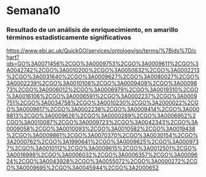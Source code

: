 # Semana10

### Resultado de un análisis de enriquecimiento, en amarillo términos estadísticamente significativos

https://www.ebi.ac.uk/QuickGO/services/ontology/go/terms/%7Bids%7D/chart?ids=GO%3A0071456%2CGO%3A0009753%2CGO%3A0009611%2CGO%3A0042742%2CGO%3A0010200%2CGO%3A0050832%2CGO%3A0002213%2CGO%3A0031640%2CGO%3A0009627%2CGO%3A0080027%2CGO%3A0002239%2CGO%3A0010106%2CGO%3A0009409%2CGO%3A0009873%2CGO%3A0006012%2CGO%3A0006979%2CGO%3A0019310%2CGO%3A0016106%2CGO%3A0006591%2CGO%3A0002237%2CGO%3A0009751%2CGO%3A0034758%2CGO%3A0010230%2CGO%3A2000022%2CGO%3A0009617%2CGO%3A0002238%2CGO%3A0009414%2CGO%3A0009813%2CGO%3A0009626%2CGO%3A0000289%2CGO%3A0006952%2CGO%3A0010087%2CGO%3A0009723%2CGO%3A0042343%2CGO%3A0009058%2CGO%3A0010093%2CGO%3A0010582%2CGO%3A0019438%2CGO%3A0009861%2CGO%3A0070370%2CGO%3A0030154%2CGO%3A2000762%2CGO%3A1990641%2CGO%3A0009625%2CGO%3A0009737%2CGO%3A0010112%2CGO%3A0009615%2CGO%3A0012501%2CGO%3A0016998%2CGO%3A0006032%2CGO%3A0006357%2CGO%3A0009624%2CGO%3A0043928%2CGO%3A0055072%2CGO%3A0000272%2CGO%3A0009695%2CGO%3A0045944%2CGO%3A2000652
